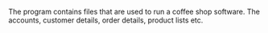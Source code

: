 The program contains files that are used to run a coffee shop software.
The accounts, customer details, order details, product lists etc.
